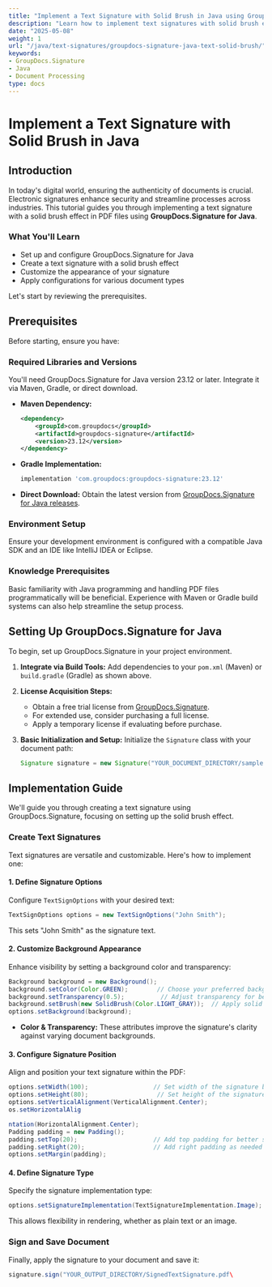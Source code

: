 ```yaml
---
title: "Implement a Text Signature with Solid Brush in Java using GroupDocs.Signature"
description: "Learn how to implement text signatures with solid brush effects in PDFs using GroupDocs.Signature for Java. Enhance document security and streamline your digital signing process."
date: "2025-05-08"
weight: 1
url: "/java/text-signatures/groupdocs-signature-java-text-solid-brush/"
keywords:
- GroupDocs.Signature
- Java
- Document Processing
type: docs
---
```

# Implement a Text Signature with Solid Brush in Java

## Introduction

In today's digital world, ensuring the authenticity of documents is crucial. Electronic signatures enhance security and streamline processes across industries. This tutorial guides you through implementing a text signature with a solid brush effect in PDF files using **GroupDocs.Signature for Java**.

### What You'll Learn
- Set up and configure GroupDocs.Signature for Java
- Create a text signature with a solid brush effect
- Customize the appearance of your signature
- Apply configurations for various document types

Let's start by reviewing the prerequisites.

## Prerequisites

Before starting, ensure you have:

### Required Libraries and Versions
You'll need GroupDocs.Signature for Java version 23.12 or later. Integrate it via Maven, Gradle, or direct download.

- **Maven Dependency:**
  
  ```xml
  <dependency>
      <groupId>com.groupdocs</groupId>
      <artifactId>groupdocs-signature</artifactId>
      <version>23.12</version>
  </dependency>
  ```

- **Gradle Implementation:**
  
  ```gradle
  implementation 'com.groupdocs:groupdocs-signature:23.12'
  ```

- **Direct Download:** 
  Obtain the latest version from [GroupDocs.Signature for Java releases](https://releases.groupdocs.com/signature/java/).

### Environment Setup
Ensure your development environment is configured with a compatible Java SDK and an IDE like IntelliJ IDEA or Eclipse.

### Knowledge Prerequisites
Basic familiarity with Java programming and handling PDF files programmatically will be beneficial. Experience with Maven or Gradle build systems can also help streamline the setup process.

## Setting Up GroupDocs.Signature for Java
To begin, set up GroupDocs.Signature in your project environment.

1. **Integrate via Build Tools:**
   Add dependencies to your `pom.xml` (Maven) or `build.gradle` (Gradle) as shown above.

2. **License Acquisition Steps:**
   - Obtain a free trial license from [GroupDocs.Signature](https://purchase.groupdocs.com/buy).
   - For extended use, consider purchasing a full license.
   - Apply a temporary license if evaluating before purchase.

3. **Basic Initialization and Setup:**
   Initialize the `Signature` class with your document path:
   
   ```java
   Signature signature = new Signature("YOUR_DOCUMENT_DIRECTORY/sample.pdf");
   ```

## Implementation Guide
We'll guide you through creating a text signature using GroupDocs.Signature, focusing on setting up the solid brush effect.

### Create Text Signatures
Text signatures are versatile and customizable. Here's how to implement one:

#### 1. Define Signature Options
Configure `TextSignOptions` with your desired text:

```java
TextSignOptions options = new TextSignOptions("John Smith");
```
This sets "John Smith" as the signature text.

#### 2. Customize Background Appearance
Enhance visibility by setting a background color and transparency:

```java
Background background = new Background();
background.setColor(Color.GREEN);        // Choose your preferred background color
background.setTransparency(0.5);          // Adjust transparency for better visibility
background.setBrush(new SolidBrush(Color.LIGHT_GRAY));  // Apply solid brush effect
options.setBackground(background);
```

- **Color & Transparency:** These attributes improve the signature's clarity against varying document backgrounds.

#### 3. Configure Signature Position
Align and position your text signature within the PDF:

```java
options.setWidth(100);                  // Set width of the signature box
options.setHeight(80);                   // Set height of the signature box
options.setVerticalAlignment(VerticalAlignment.Center);
os.setHorizontalAlig

ntation(HorizontalAlignment.Center);
Padding padding = new Padding();
padding.setTop(20);                     // Add top padding for better spacing
padding.setRight(20);                   // Add right padding as needed
options.setMargin(padding);
```

#### 4. Define Signature Type
Specify the signature implementation type:

```java
options.setSignatureImplementation(TextSignatureImplementation.Image);
```
This allows flexibility in rendering, whether as plain text or an image.

### Sign and Save Document
Finally, apply the signature to your document and save it:

```java
signature.sign("YOUR_OUTPUT_DIRECTORY/SignedTextSignature.pdf\
